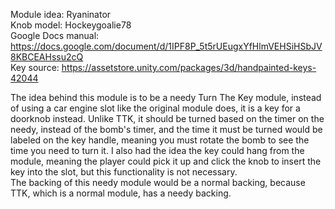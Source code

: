 Module idea: Ryaninator  
Knob model: Hockeygoalie78  
Google Docs manual: https://docs.google.com/document/d/1IPF8P_5t5rUEugxYfHlmVEHSiHSbJV8KBCEAHssu2cQ  
Key source: https://assetstore.unity.com/packages/3d/handpainted-keys-42044  

The idea behind this module is to be a needy Turn The Key module, instead of using a car engine slot like the original module does, it is a key for a doorknob instead. Unlike TTK, it should be turned based on the timer on the needy, instead of the bomb's timer, and the time it must be turned would be labeled on the key handle, meaning you must rotate the bomb to see the time you need to turn it.
I also had the idea the key could hang from the module, meaning the player could pick it up and click the knob to insert the key into the slot, but this functionality is not necessary.  
The backing of this needy module would be a normal backing, because TTK, which is a normal module, has a needy backing.

